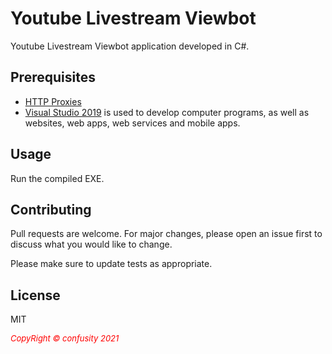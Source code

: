 # Youtube Livestream Viewbot

Youtube Livestream Viewbot application developed in C#.

## Prerequisites

* [HTTP Proxies](https://proxyscrape.com/free-proxy-list)
* [Visual Studio 2019](https://visualstudio.microsoft.com/vs/) is used to develop computer programs, as well as websites, web apps, web services and mobile apps.

## Usage

Run the compiled EXE.

## Contributing
Pull requests are welcome. For major changes, please open an issue first to discuss what you would like to change.

Please make sure to update tests as appropriate.

## License

MIT


 <i style='text-align: center; color: red;font-size: 13px;'>CopyRight © confusity 2021</i> 
